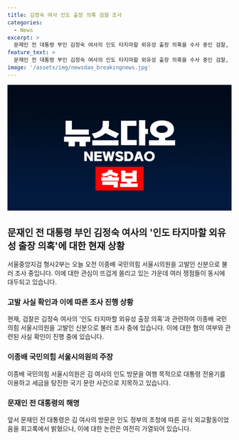```yaml
---
title: 김정숙 여사 인도 출장 의혹 검찰 조사
categories:
  - News
excerpt: >
  문재인 전 대통령 부인 김정숙 여사의 인도 타지마할 외유성 출장 의혹을 수사 중인 검찰, 고발인 이종배 국민의힘 서울시의원을 조사 중. 이에 의원은 여사의 인도 방문을 국기문란으로 주장하며 논란 커지고있다. 전화 02-781-1234, 4444, 이메일 kbs1234@kbs.co.kr, 카카오톡 KBS제보, 네이버, 유튜브에서 KBS뉴스를 구독하세요!
feature_text: >
  문재인 전 대통령 부인 김정숙 여사의 인도 타지마할 외유성 출장 의혹을 수사 중인 검찰, 고발인 이종배 국민의힘 서울시의원을 조사 중. 이에 의원은 여사의 인도 방문을 국기문란으로 주장하며 논란 커지고있다. 전화 02-781-1234, 4444, 이메일 kbs1234@kbs.co.kr, 카카오톡 KBS제보, 네이버, 유튜브에서 KBS뉴스를 구독하세요!
image: '/assets/img/newsdao_breakingnews.jpg'
---
```


<p><img src="/assets/img/newsdao_breakingnews.jpg" alt="firstkoreanews 속보" /></p>

<h2 data-ke-size="size26">문재인 전 대통령 부인 김정숙 여사의 '인도 타지마할 외유성 출장 의혹'에 대한 현재 상황</h2>

<p data-ke-size="size16">서울중앙지검 형사2부는 오늘 오전 이종배 국민의힘 서울시의원을 고발인 신분으로 불러 조사 중입니다. 이에 대한 관심이 뜨겁게 쏠리고 있는 가운데 여러 쟁점들이 동시에 대두되고 있습니다.</p>

<h3>고발 사실 확인과 이에 따른 조사 진행 상황</h3>

<p data-ke-size="size16">현재, 검찰은 김정숙 여사의 '인도 타지마할 외유성 출장 의혹'과 관련하여 이종배 국민의힘 서울시의원을 고발인 신분으로 불러 조사 중에 있습니다. 이에 대한 혐의 여부와 관련된 사실 확인이 진행 중에 있습니다.</p>

<h3>이종배 국민의힘 서울시의원의 주장</h3>

<p data-ke-size="size16">이종배 국민의힘 서울시의원은 김 여사의 인도 방문을 여행 목적으로 대통령 전용기를 이용하고 세금을 탕진한 국기 문란 사건으로 지목하고 있습니다.</p>

<h3>문재인 전 대통령의 해명</h3>

<p data-ke-size="size16">앞서 문재인 전 대통령은 김 여사의 방문은 인도 정부의 초청에 따른 공식 외교활동이었음을 회고록에서 밝혔으나, 이에 대한 논란은 여전히 가열되어 있습니다.</p>

